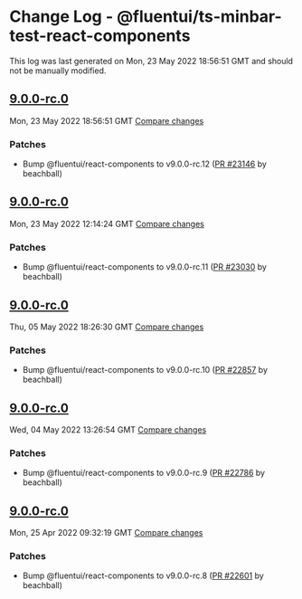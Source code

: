 # Change Log - @fluentui/ts-minbar-test-react-components

This log was last generated on Mon, 23 May 2022 18:56:51 GMT and should not be manually modified.

<!-- Start content -->

## [9.0.0-rc.0](https://github.com/microsoft/fluentui/tree/@fluentui/ts-minbar-test-react-components_v9.0.0-rc.0)

Mon, 23 May 2022 18:56:51 GMT 
[Compare changes](https://github.com/microsoft/fluentui/compare/@fluentui/ts-minbar-test-react-components_v9.0.0-rc.0..@fluentui/ts-minbar-test-react-components_v9.0.0-rc.0)

### Patches

- Bump @fluentui/react-components to v9.0.0-rc.12 ([PR #23146](https://github.com/microsoft/fluentui/pull/23146) by beachball)

## [9.0.0-rc.0](https://github.com/microsoft/fluentui/tree/@fluentui/ts-minbar-test-react-components_v9.0.0-rc.0)

Mon, 23 May 2022 12:14:24 GMT 
[Compare changes](https://github.com/microsoft/fluentui/compare/@fluentui/ts-minbar-test-react-components_v9.0.0-rc.0..@fluentui/ts-minbar-test-react-components_v9.0.0-rc.0)

### Patches

- Bump @fluentui/react-components to v9.0.0-rc.11 ([PR #23030](https://github.com/microsoft/fluentui/pull/23030) by beachball)

## [9.0.0-rc.0](https://github.com/microsoft/fluentui/tree/@fluentui/ts-minbar-test-react-components_v9.0.0-rc.0)

Thu, 05 May 2022 18:26:30 GMT 
[Compare changes](https://github.com/microsoft/fluentui/compare/@fluentui/ts-minbar-test-react-components_v9.0.0-rc.0..@fluentui/ts-minbar-test-react-components_v9.0.0-rc.0)

### Patches

- Bump @fluentui/react-components to v9.0.0-rc.10 ([PR #22857](https://github.com/microsoft/fluentui/pull/22857) by beachball)

## [9.0.0-rc.0](https://github.com/microsoft/fluentui/tree/@fluentui/ts-minbar-test-react-components_v9.0.0-rc.0)

Wed, 04 May 2022 13:26:54 GMT 
[Compare changes](https://github.com/microsoft/fluentui/compare/@fluentui/ts-minbar-test-react-components_v9.0.0-rc.0..@fluentui/ts-minbar-test-react-components_v9.0.0-rc.0)

### Patches

- Bump @fluentui/react-components to v9.0.0-rc.9 ([PR #22786](https://github.com/microsoft/fluentui/pull/22786) by beachball)

## [9.0.0-rc.0](https://github.com/microsoft/fluentui/tree/@fluentui/ts-minbar-test-react-components_v9.0.0-rc.0)

Mon, 25 Apr 2022 09:32:19 GMT 
[Compare changes](https://github.com/microsoft/fluentui/compare/@fluentui/ts-minbar-test-react-components_v1.0.0..@fluentui/ts-minbar-test-react-components_v9.0.0-rc.0)

### Patches

- Bump @fluentui/react-components to v9.0.0-rc.8 ([PR #22601](https://github.com/microsoft/fluentui/pull/22601) by beachball)
